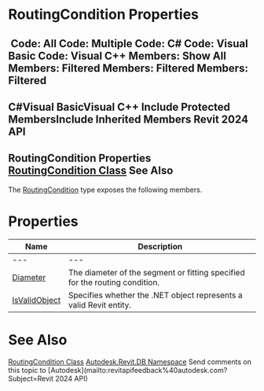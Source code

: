 # RoutingCondition Properties

﻿
 Code: All Code: Multiple Code: C# Code: Visual Basic Code: Visual C++  Members: Show All Members: Filtered Members: Filtered Members: Filtered   
---  
C#Visual BasicVisual C++
Include Protected MembersInclude Inherited Members
Revit 2024 API  
---  
RoutingCondition Properties  
[RoutingCondition Class](6be26c12-2586-0898-e080-6e5c9018bfcd.md "RoutingCondition Class") See Also  
---  
The [RoutingCondition](6be26c12-2586-0898-e080-6e5c9018bfcd.md "RoutingCondition Class") type exposes the following members.
# Properties
| Name | Description |
| --- | --- |
| --- | --- | --- |
| [Diameter](374b49ea-12df-47a2-fa69-761a01b42263.md "Diameter Property") | The diameter of the segment or fitting specified for the routing condition. |
| [IsValidObject](f831ddb6-274b-771f-68c8-7d509ba04d02.md "IsValidObject Property") | Specifies whether the .NET object represents a valid Revit entity. |

# See Also
[RoutingCondition Class](6be26c12-2586-0898-e080-6e5c9018bfcd.md "RoutingCondition Class")
[Autodesk.Revit.DB Namespace](87546ba7-461b-c646-cbb1-2cb8f5bff8b2.md "Autodesk.Revit.DB Namespace")
Send comments on this topic to [Autodesk](mailto:revitapifeedback%40autodesk.com?Subject=Revit 2024 API)